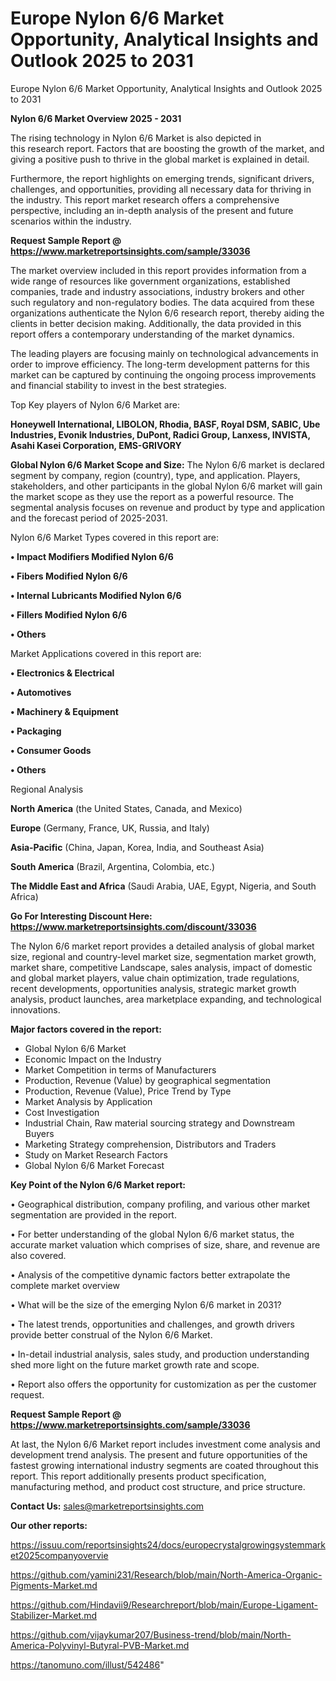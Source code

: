 # Europe Nylon 6/6 Market Opportunity, Analytical Insights and Outlook 2025 to 2031
 Europe Nylon 6/6 Market Opportunity, Analytical Insights and Outlook 2025 to 2031

<Strong> Nylon 6/6 Market Overview 2025 - 2031</strong>

The rising technology in Nylon 6/6 Market is also depicted in this research report. Factors that are boosting the growth of the market, and giving a positive push to thrive in the global market is explained in detail.

Furthermore, the report highlights on emerging trends, significant drivers, challenges, and opportunities, providing all necessary data for thriving in the industry. This report market research offers a comprehensive perspective, including an in-depth analysis of the present and future scenarios within the industry.

<strong>Request Sample Report @ <a href=https://www.marketreportsinsights.com/sample/33036>https://www.marketreportsinsights.com/sample/33036</a></strong>

The market overview included in this report provides information from a wide range of resources like government organizations, established companies, trade and industry associations, industry brokers and other such regulatory and non-regulatory bodies. The data acquired from these organizations authenticate the Nylon 6/6 research report, thereby aiding the clients in better decision making. Additionally, the data provided in this report offers a contemporary understanding of the market dynamics.

The leading players are focusing mainly on technological advancements in order to improve efficiency. The long-term development patterns for this market can be captured by continuing the ongoing process improvements and financial stability to invest in the best strategies.

Top Key players of Nylon 6/6 Market are:

<strong>Honeywell International, LIBOLON, Rhodia, BASF, Royal DSM, SABIC, Ube Industries, Evonik Industries, DuPont, Radici Group, Lanxess, INVISTA, Asahi Kasei Corporation, EMS-GRIVORY</strong>

<strong><b>Global Nylon 6/6 Market Scope and Size:</b></strong>
The Nylon 6/6 market is declared segment by company, region (country), type, and application. Players, stakeholders, and other participants in the global Nylon 6/6 market will gain the market scope as they use the report as a powerful resource. The segmental analysis focuses on revenue and product by type and application and the forecast period of 2025-2031.

Nylon 6/6 Market Types covered in this report are:

<strong>•  Impact Modifiers Modified Nylon 6/6

•  Fibers Modified Nylon 6/6

•  Internal Lubricants Modified Nylon 6/6

•  Fillers Modified Nylon 6/6

•  Others</strong>

Market Applications covered in this report are:

<strong>•  Electronics & Electrical

•  Automotives

•  Machinery & Equipment

•  Packaging

•  Consumer Goods

•  Others</strong> 

Regional Analysis

<strong>North America</strong> (the United States, Canada, and Mexico)

<strong>Europe</strong> (Germany, France, UK, Russia, and Italy)

<strong>Asia-Pacific</strong> (China, Japan, Korea, India, and Southeast Asia)

<strong>South America</strong> (Brazil, Argentina, Colombia, etc.)

<strong>The Middle East and Africa</strong> (Saudi Arabia, UAE, Egypt, Nigeria, and South Africa)

<strong>Go For Interesting Discount Here: <a href=https://www.marketreportsinsights.com/discount/33036>https://www.marketreportsinsights.com/discount/33036</a></strong>

The Nylon 6/6 market report provides a detailed analysis of global market size, regional and country-level market size, segmentation market growth, market share, competitive Landscape, sales analysis, impact of domestic and global market players, value chain optimization, trade regulations, recent developments, opportunities analysis, strategic market growth analysis, product launches, area marketplace expanding, and technological innovations.

<strong><b>Major factors covered in the report:</b></strong>
<ul>
  <li>Global Nylon 6/6 Market </li>
  <li>Economic Impact on the Industry</li>
  <li>Market Competition in terms of Manufacturers</li>
  <li>Production, Revenue (Value) by geographical segmentation</li>
  <li>Production, Revenue (Value), Price Trend by Type</li>
  <li>Market Analysis by Application</li>
  <li>Cost Investigation</li>
  <li>Industrial Chain, Raw material sourcing strategy and Downstream Buyers</li>
  <li>Marketing Strategy comprehension, Distributors and Traders</li>
  <li>Study on Market Research Factors</li>
  <li>Global Nylon 6/6 Market Forecast</li>
</ul>

<strong><b>Key Point of the Nylon 6/6 Market report:</b></strong>

• Geographical distribution, company profiling, and various other market segmentation are provided in the report.

• For better understanding of the global Nylon 6/6 market status, the accurate market valuation which comprises of size, share, and revenue are also covered.

• Analysis of the competitive dynamic factors better extrapolate the complete market overview

• What will be the size of the emerging Nylon 6/6 market in 2031?

• The latest trends, opportunities and challenges, and growth drivers provide better construal of the Nylon 6/6 Market.

• In-detail industrial analysis, sales study, and production understanding shed more light on the future market growth rate and scope.

• Report also offers the opportunity for customization as per the customer request.

<strong>Request Sample Report @ <a href=https://www.marketreportsinsights.com/sample/33036>https://www.marketreportsinsights.com/sample/33036</a></strong>

At last, the Nylon 6/6 Market report includes investment come analysis and development trend analysis. The present and future opportunities of the fastest growing international industry segments are coated throughout this report. This report additionally presents product specification, manufacturing method, and product cost structure, and price structure.

<strong>Contact Us:</strong>
sales@marketreportsinsights.com

<strong>Our other reports:</strong>

<a href=https://issuu.com/reportsinsights24/docs/europecrystalgrowingsystemmarket2025companyovervie>https://issuu.com/reportsinsights24/docs/europecrystalgrowingsystemmarket2025companyovervie</a>

<a href=https://github.com/yamini231/Research/blob/main/North-America-Organic-Pigments-Market.md>https://github.com/yamini231/Research/blob/main/North-America-Organic-Pigments-Market.md</a>

<a href=https://github.com/Hindavii9/Researchreport/blob/main/Europe-Ligament-Stabilizer-Market.md>https://github.com/Hindavii9/Researchreport/blob/main/Europe-Ligament-Stabilizer-Market.md</a>

<a href=https://github.com/vijaykumar207/Business-trend/blob/main/North-America-Polyvinyl-Butyral-PVB-Market.md>https://github.com/vijaykumar207/Business-trend/blob/main/North-America-Polyvinyl-Butyral-PVB-Market.md</a>

<a href=https://tanomuno.com/illust/542486>https://tanomuno.com/illust/542486</a>"
